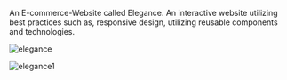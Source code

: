 An E-commerce-Website called Elegance.
An interactive website utilizing best practices such as, responsive design, utilizing reusable components and technologies.


![elegance](https://user-images.githubusercontent.com/61568687/208299618-55924ef4-9ff3-43ad-8019-9681fc8cf2c9.PNG)

![elegance1](https://user-images.githubusercontent.com/61568687/208299670-65dbcfba-59ec-44c2-85cd-f1649bdaf00d.PNG)
